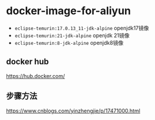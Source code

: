 # docker-image-for-aliyun
- `eclipse-temurin:17.0.13_11-jdk-alpine`  openjdk17镜像
- `eclipse-temurin:21-jdk-alpine`  openjdk 21镜像
- `eclipse-temurin:8-jdk-alpine`  openjdk8镜像


## docker hub
https://hub.docker.com/

## 步骤方法
https://www.cnblogs.com/yinzhengjie/p/17471000.html

